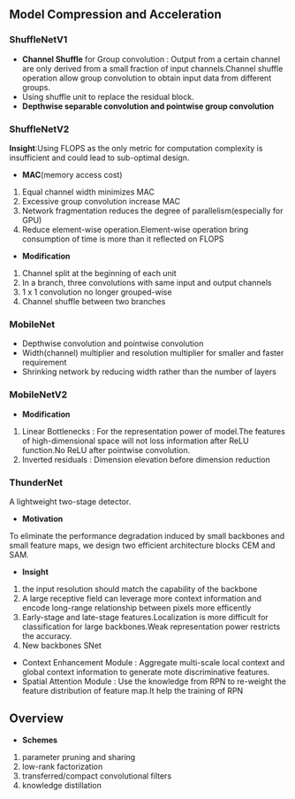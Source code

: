 ## Model Compression and Acceleration

### ShuffleNetV1

- **Channel Shuffle** for Group convolution : Output from a certain channel are only derived from a small fraction of input channels.Channel shuffle operation allow group convolution to obtain input data from
  different groups.
- Using shuffle unit to replace the residual block.
- **Depthwise separable convolution and pointwise group convolution**

### ShuffleNetV2

**Insight**:Using FLOPS as the only metric for computation complexity is insufficient and could lead to sub-optimal design.

- **MAC**(memory access cost)

1. Equal channel width minimizes MAC
2. Excessive group convolution increase MAC
3. Network fragmentation reduces the degree of parallelism(especially for GPU)
4. Reduce element-wise operation.Element-wise operation bring consumption of time is more than it reflected on FLOPS

- **Modification**

1. Channel split at the beginning of each unit
2. In a branch, three convolutions with same input and output channels
3. 1 x 1 convolution no longer grouped-wise
4. Channel shuffle between two branches

### MobileNet

- Depthwise convolution and pointwise convolution
- Width(channel) multiplier and resolution multiplier for smaller and faster requirement
- Shrinking network by reducing width rather than the number of layers

### MobileNetV2

- **Modification**

1. Linear Bottlenecks : For the representation power of model.The features of high-dimensional space  will not loss information after ReLU function.No ReLU after pointwise convolution.
2. Inverted residuals : Dimension elevation before dimension reduction

### ThunderNet

A lightweight two-stage detector.

- **Motivation**

To eliminate the performance degradation induced by small backbones and small feature maps, we design two efficient architecture blocks CEM and SAM.

- **Insight**

1. the input resolution should match the capability of the backbone
2. A large receptive field can leverage more context information and encode long-range relationship between pixels more efficently
3. Early-stage and late-stage features.Localization is more difficult for classification for large backbones.Weak representation power restricts the accuracy.
4. New backbones SNet

- Context Enhancement Module : Aggregate multi-scale local context and global context information to generate mote discriminative features.
- Spatial Attention Module : Use the knowledge from RPN to re-weight the feature distribution of feature map.It help the training of RPN

## Overview

- **Schemes**

1. parameter pruning and sharing
2. low-rank factorization
3. transferred/compact convolutional filters
4. knowledge distillation
